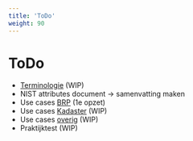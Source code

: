 ```yaml
---
title: 'ToDo'
weight: 90
---
```


# ToDo

- [Terminologie](/docs/5.architectuur/resources/terminologie) (WIP)
- NIST attributes document -> samenvatting maken
- Use cases [BRP](/docs/5.architectuur/usecases/brp) (1e opzet)
- Use cases [Kadaster](/docs/5.architectuur/usecases/kadaster) (WIP)
- Use cases [overig](/docs/5.architectuur/usecases/overzicht) (WIP)
- Praktijktest (WIP)
